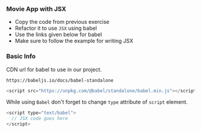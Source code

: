 ### Movie App with JSX

 - Copy the code from previous exercise
 - Refactor it to use `JSX` using babel
 - Use the links given below for babel
 - Make sure to follow the example for writing JSX

### Basic Info

CDN url for babel to use in our project.

`https://babeljs.io/docs/babel-standalone`

```js
<script src="https://unpkg.com/@babel/standalone/babel.min.js"></script>
```

While using `Babel` don't forget to change `type` attribute of `script` element.
```js
<script type="text/babel">
  // JSX code goes here
</script>
```